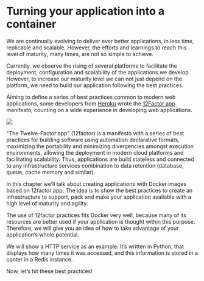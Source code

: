 # Turning your application into a container

We are continually evolving to deliver ever better applications, in less time, replicable and scalable. However, the efforts and learnings to reach this level of maturity, many times, are not so simple to achieve. 

Currently, we observe the rising of several platforms to facilitate the deployment, configuration and scalability of the applications we develop. However, to increase our maturity level we can not just depend on the platform, we need to build our application following the best practices. 

Aiming to define a series of best practices common to modern web applications, some developers from [Heroku](https://www.heroku.com/) wrote the [12Factor app](https://12factor.net) manifesto, counting on a wide experience in developing web applications.  

![](images/12factor.gif)

"The Twelve-Factor app" (12factor) is a manifesto with a series of best practices for building software using automation declarative formats, maximizing the portability and minimizing divergencies amongst execution environments, allowing the deployment in modern cloud platforms and facilitating scalability. Thus, applications are build stateless and connected to any infrastructure services combination to data retention (database, queue, cache memory and similar). 

In this chapter we’ll talk about creating applications with Docker images based on 12factor app. The idea is to show the best practices to create an infrastructure to support, pack and make your application available with a high level of maturity and agility. 

The use of 12factor practices fits Docker very well, because many of its resources are better used if your application is thought within this purpose. Therefore, we will give you an idea of how to take advantage of your application’s whole potential. 

We will show a HTTP service as an example. It’s written in Python, that displays how many times it was accessed, and this information is stored in a conter in a Redis instance. 

Now, let’s hit these best practices!
